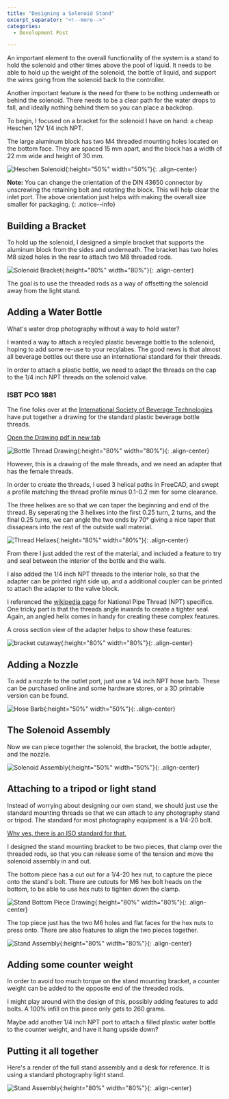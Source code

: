 ```yaml
---
title: "Designing a Solenoid Stand"
excerpt_separator: "<!--more-->"
categories:
  - Development Post

---
```


An important element to the overall functionality of the system is a stand to hold the solenoid and other times above the pool of liquid. It needs to be able to hold up the weight of the solenoid, the bottle of liquid, and support the wires going from the solenoid back to the controller. 

Another important feature is the need for there to be nothing underneath or behind the solenoid. There needs to be a clear path for the water drops to fall, and ideally nothing behind them so you can place a backdrop.

To begin, I focused on a bracket for the solenoid I have on hand: a cheap Heschen 12V 1/4 inch NPT. 

The large aluminum block has two M4 threaded mounting holes located on the bottom face. They are spaced 15 mm apart, and the block has a width of 22 mm wide and height of 30 mm.

![Heschen Solenoid]({{site.baseurl}}/assets/images/heschen_solenoid.jpg){:height="50%" width="50%"}{: .align-center}

**Note:** You can change the orientation of the DIN 43650 connector by unscrewing the retaining bolt and rotating the block. This will help clear the inlet port. The above orientation just helps with making the overall size smaller for packaging.
{: .notice--info}

## Building a Bracket

To hold up the solenoid, I designed a simple bracket that supports the aluminum block from the sides and underneath. The bracket has two holes M8 sized holes in the rear to attach two M8 threaded rods.

![Solenoid Bracket]({{site.baseurl}}/assets/images/bracket_drawing.jpg){:height="80%" width="80%"}{: .align-center}

The goal is to use the threaded rods as a way of offsetting the solenoid away from the light stand. 

## Adding a Water Bottle

What's water drop photography without a way to hold water? 

I wanted a way to attach a recyled plastic beverage bottle to the solenoid, hoping to add some re-use to your recylabes. The good news is that almost all beverage bottles out there use an international standard for their threads.

In order to attach a plastic bottle, we need to adapt the threads on the cap to the 1/4 inch NPT threads on the solenoid valve. 

### ISBT PCO 1881

The fine folks over at the [International Society of Beverage Technologies](https://www.bevtech.org/) have put together a drawing for the standard plastic beverage bottle threads. 

<a href="https://www.bevtech.org/assets/Committees/Packaging-Technology/21/3784253-21.pdf" target="_blank">Open the Drawing pdf in new tab</a>

![Bottle Thread Drawing]({{site.baseurl}}/assets/images/ISBTPCO1881.jpg){:height="80%" width="80%"}{: .align-center}

However, this is a drawing of the male threads, and we need an adapter that has the female threads.

In order to create the threads, I used 3 helical paths in FreeCAD, and swept a profile matching the thread profile minus 0.1-0.2 mm for some clearance.

The three helixes are so that we can taper the beginning and end of the thread. By seperating the 3 helixes into the first 0.25 turn, 2 turns, and the final 0.25 turns, we can angle the two ends by 70&deg; giving a nice taper that dissapears into the rest of the outside wall material.

![Thread Helixes]({{site.baseurl}}/assets/images/helix_thread.png){:height="80%" width="80%"}{: .align-center}

From there I just added the rest of the material, and included a feature to try and seal between the interior of the bottle and the walls. 

I also added the 1/4 inch NPT threads to the interior hole, so that the adapter can be printed right side up, and a additional coupler can be printed to attach the adapter to the valve block.

I referenced the [wikipedia page](https://en.wikipedia.org/wiki/National_pipe_thread) for National Pipe Thread (NPT) specifics. One tricky part is that the threads angle inwards to create a tighter seal. Again, an angled helix comes in handy for creating these complex features.

A cross section view of the adapter helps to show these features:

![bracket cutaway]({{site.baseurl}}/assets/images/adapter_cutaway.png){:height="80%" width="80%"}{: .align-center}

## Adding a Nozzle

To add a nozzle to the outlet port, just use a 1/4 inch NPT hose barb. These can be purchased online and some hardware stores, or a 3D printable version can be found.

![Hose Barb](https://images.homedepot-static.com/productImages/68fd803f-ec23-4eb5-916d-fe01d079cb6c/svn/brass-everbilt-brass-fittings-800119-40_1000.jpg){:height="50%" width="50%"}{: .align-center}

## The Solenoid Assembly

Now we can piece together the solenoid, the bracket, the bottle adapter, and the nozzle.

![Solenoid Assembly]({{site.baseurl}}/assets/images/SolenoidAssembly.png){:height="50%" width="50%"}{: .align-center}

## Attaching to a tripod or light stand
Instead of worrying about designing our own stand, we should just use the standard mounting threads so that we can attach to any photography stand or tripod. The standard for most photography equipment is a 1/4-20 bolt.

[Why yes, there is an ISO standard for that.](https://www.iso.org/standard/55918.html)

I designed the stand mounting bracket to be two pieces, that clamp over the threaded rods, so that you can release some of the tension and move the solenoid assembly in and out.

The bottom piece has a cut out for a 1/4-20 hex nut, to capture the piece onto the stand's bolt. There are cutouts for M6 hex bolt heads on the bottom, to be able to use hex nuts to tighten down the clamp.

![Stand Bottom Piece Drawing]({{site.baseurl}}/assets/images/standmountbtm.png){:height="80%" width="80%"}{: .align-center}

The top piece just has the two M6 holes and flat faces for the hex nuts to press onto. There are also features to align the two pieces together.

![Stand Assembly]({{site.baseurl}}/assets/images/standmountassembly.png){:height="80%" width="80%"}{: .align-center}

## Adding some counter weight

In order to avoid too much torque on the stand mounting bracket, a counter weight can be added to the opposite end of the threaded rods. 

I might play around with the design of this, possibly adding features to add bolts. A 100% infill on this piece only gets to 260 grams. 

Maybe add another 1/4 inch NPT port to attach a filled plastic water bottle to the counter weight, and have it hang upside down?

## Putting it all together

Here's a render of the full stand assembly and a desk for reference. It is using a standard photography light stand.

![Stand Assembly]({{site.baseurl}}/assets/images/StandWithTable.png){:height="80%" width="80%"}{: .align-center}
